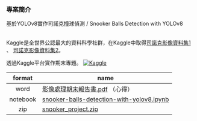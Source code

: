 ### 專案簡介
基於YOLOv8實作司諾克撞球偵測 / Snooker Balls Detection with YOLOv8<br><br>

Kaggle是全世界公認最大的資料科學社群，在Kaggle中取得[司諾克影像資料集1](https://www.kaggle.com/datasets/ricardocouto/snooker-balls)
、 [司諾克影像資料集2](https://www.kaggle.com/datasets/anamariamelinte/snooker-balls)。

透過Kaggle平台實作期末專題。
[![Kaggle](https://kaggle.com/static/images/open-in-kaggle.svg)](https://www.kaggle.com/code/yustinachang/snooker-balls-detection-with-yolov8)

| format | name |
| :----: | ---- |
| word | [影像處理期末報告書.pdf](https://github.com/yustinachang/1121_20009_Digital-Image-Processing-and-Analysis/blob/main/Final_Project/1121%E5%BD%B1%E5%83%8F%E8%99%95%E7%90%86%20%E6%9C%9F%E6%9C%AB%E5%A0%B1%E5%91%8A%E6%9B%B8.pdf) （心得）|
| notebook | [snooker-balls-detection-with-yolov8.ipynb](https://github.com/yustinachang/1121_20009_Digital-Image-Processing-and-Analysis/blob/main/Final_Project/snooker-balls-detection-with-yolov8.ipynb) |
| zip | [snooker_project.zip](https://github.com/yustinachang/1121_20009_Digital-Image-Processing-and-Analysis/blob/main/Final_Project/snooker_project.zip) |
